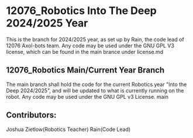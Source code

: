 # 12076_Robotics Into The Deep 2024/2025 Year

This is the branch for 2024/2025 year, as set up by Rain, the code lead of 12076 Axol-bots team. Any code may be used under the GNU GPL V3 license, which can be found in the main brance under license.md

## 12076_Robotics Main/Current Year Branch
The main branch shall hold the code for the current Robotics year "Into the Deep 2024/2025", and will be updated to what is currently running on the robot. Any code may be used under the GNU GPL v3 License.
main

## Contributors:
Joshua Zietlow(Robotics Teacher)
Rain(Code Lead)
